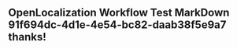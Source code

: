 <properties
ms.topic="hero-topic"
ms.test1="hero-topic"
ms.test2="test"/>

## OpenLocalization Workflow Test MarkDown 91f694dc-4d1e-4e54-bc82-daab38f5e9a7 thanks!
